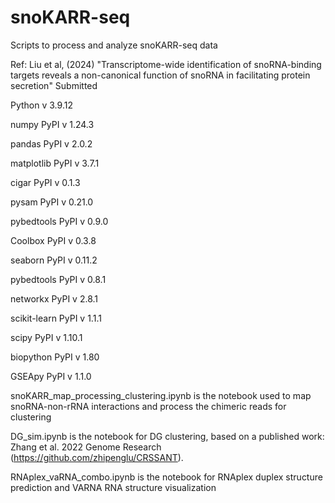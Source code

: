 # snoKARR-seq
Scripts to process and analyze snoKARR-seq data

Ref: Liu et al, (2024) "Transcriptome-wide identification of snoRNA-binding targets reveals a non-canonical function of snoRNA in facilitating protein secretion" Submitted

Python 		v 3.9.12

numpy	PyPI	v 1.24.3

pandas	PyPI	v 2.0.2

matplotlib	PyPI	v 3.7.1

cigar	PyPI	v 0.1.3

pysam	PyPI	v 0.21.0

pybedtools	PyPI	v 0.9.0

Coolbox	PyPI	v 0.3.8

seaborn	PyPI	v 0.11.2

pybedtools	PyPI	v 0.8.1

networkx	PyPI	v 2.8.1

scikit-learn	PyPI	v 1.1.1

scipy	PyPI	v 1.10.1

biopython	PyPI	v 1.80

GSEApy	PyPI	v 1.1.0

snoKARR_map_processing_clustering.ipynb is the notebook used to map snoRNA-non-rRNA interactions and process the chimeric reads for clustering

DG_sim.ipynb is the notebook for DG clustering, based on a published work: Zhang et al. 2022 Genome Research (https://github.com/zhipenglu/CRSSANT).

RNAplex_vaRNA_combo.ipynb is the notebook for RNAplex duplex structure prediction and VARNA RNA structure visualization

